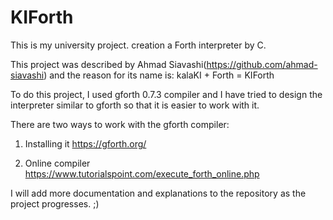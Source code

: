 # KIForth
This is my university project. creation a Forth interpreter by C.

This project was described by Ahmad Siavashi(https://github.com/ahmad-siavashi) and the reason for its name is: kalaKI + Forth = KIForth

To do this project, I used gforth 0.7.3 compiler and I have tried to design the interpreter similar to gforth so that it is easier to work with it.

There are two ways to work with the gforth compiler:
1. Installing it
https://gforth.org/

2. Online compiler
https://www.tutorialspoint.com/execute_forth_online.php

I will add more documentation and explanations to the repository as the project progresses. ;)
